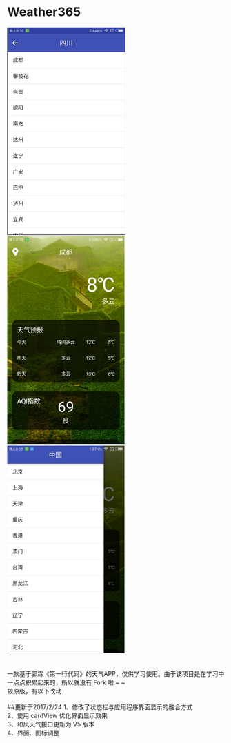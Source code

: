 # Weather365
![](https://github.com/zhegeshijiehuiyouai/Weather365/raw/master/Screenshots/a.png)
<br>
![](https://github.com/zhegeshijiehuiyouai/Weather365/raw/master/Screenshots/b.png)
<br>
![](https://github.com/zhegeshijiehuiyouai/Weather365/raw/master/Screenshots/c.png)
<br><br><br>
一款基于郭霖《第一行代码》的天气APP，仅供学习使用。由于该项目是在学习中一点点积累起来的，所以就没有 Fork 啦 ~ ~<br>
较原版，有以下改动<br><br>
##更新于2017/2/24
1、修改了状态栏与应用程序界面显示的融合方式<br>
2、使用 cardView 优化界面显示效果<br>
3、和风天气接口更新为 V5 版本<br>
4、界面、图标调整
